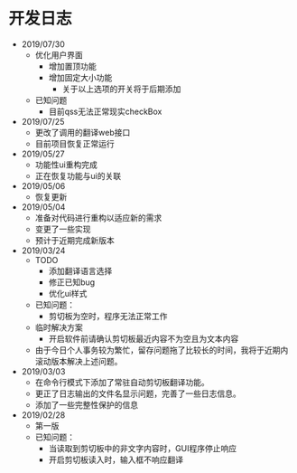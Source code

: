 # 开发日志
* 2019/07/30
  * 优化用户界面
    * 增加置顶功能
    * 增加固定大小功能
      * 关于以上选项的开关将于后期添加
  * 已知问题
    * 目前qss无法正常现实checkBox
* 2019/07/25
  * 更改了调用的翻译web接口
  * 目前项目恢复正常运行
* 2019/05/27
  * 功能性ui重构完成
  * 正在恢复功能与ui的关联
* 2019/05/06
  * 恢复更新
* 2019/05/04
  * 准备对代码进行重构以适应新的需求
  * 变更了一些实现
  * 预计于近期完成新版本
* 2019/03/24
  * TODO
    * 添加翻译语言选择
    * 修正已知bug
    * 优化ui样式
  * 已知问题：
    * 剪切板为空时，程序无法正常工作
  * 临时解决方案
    * 开启软件前请确认剪切板最近内容不为空且为文本内容
  * 由于今日个人事务较为繁忙，留存问题拖了比较长的时间，我将于近期内滚动版本解决上述问题。
* 2019/03/03
  * 在命令行模式下添加了常驻自动剪切板翻译功能。
  * 更正了日志输出的文件名显示问题，完善了一些日志信息。
  * 添加了一些完整性保护的信息
* 2019/02/28
  * 第一版
  * 已知问题：
    * 当读取到剪切板中的非文字内容时，GUI程序停止响应
    * 开启剪切板读入时，输入框不响应翻译
